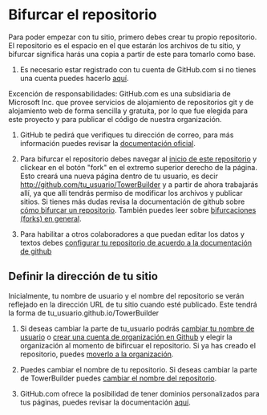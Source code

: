 # Bifurcar el repositorio

Para poder empezar con tu sitio, primero debes crear tu propio repositorio. El repositorio es el espacio en el que estarán los archivos de tu sitio, y bifurcar significa harás una copia a partir de este para tomarlo como base.

1. Es necesario estar registrado con tu cuenta de GitHub.com si no tienes una cuenta puedes hacerlo [aquí](https://github.com/join?source=header-home).

Excención de responsabilidades: GitHub.com es una subsidiaria de Microsoft Inc. que provee servicios de alojamiento de repositorios git y de alojamiento web de forma sencilla y gratuita, por lo que fue elegida para este proyecto y para publicar el código de nuestra organización.

   1. GitHub te pedirá que verifiques tu dirección de correo, para más información puedes revisar la [documentación oficial](https://help.github.com/en/articles/verifying-your-email-address).

2. Para bifurcar el repositorio debes navegar al [inicio de este repositorio](https://github.com/ProjectPODER/TowerBuilder) y clickear en el botón "fork" en el extremo superior derecho de la página. Esto creará una nueva página dentro de tu usuario, es decir http://github.com/tu_usuario/TowerBuilder y a partir de ahora trabajarás allí, ya que allí tendrás permiso de modificar los archivos y publicar sitios. Si tienes más dudas revisa la documentación de github sobre [cómo bifurcar un repositorio](https://help.github.com/en/articles/fork-a-repo).
También puedes leer sobre [bifurcaciones (forks) en general](https://help.github.com/en/articles/about-forks).

3. Para habilitar a otros colaboradores a que puedan editar los datos y textos debes [configurar tu repositorio de acuerdo a la documentación de github](https://help.github.com/en/articles/inviting-collaborators-to-a-personal-repository)

## Definir la dirección de tu sitio

Inicialmente, tu nombre de usuario y el nombre del repositorio se verán reflejado en la dirección URL de tu sitio cuando esté publicado. Este tendrá la forma de tu_usuario.github.io/TowerBuilder

1. Si deseas cambiar la parte de tu_usuario podrás [cambiar tu nombre de usuario](https://help.github.com/en/articles/changing-your-github-username) o [crear una cuenta de organización en Github](https://help.github.com/en/articles/creating-a-new-organization-from-scratch) y elegir la organización al momento de bifircuar el repositorio. Si ya has creado el repositorio, puedes [moverlo a la organización](https://help.github.com/en/articles/transferring-a-repository).

2. Puedes cambiar el nombre de tu repositorio. Si deseas cambiar la parte de TowerBuilder puedes [cambiar el nombre del repositorio](https://help.github.com/en/articles/renaming-a-repository).

3. GitHub.com ofrece la posibilidad de tener dominios personalizados para tus páginas, puedes revisar la documentación [aquí](https://help.github.com/en/articles/using-a-custom-domain-with-github-pages).